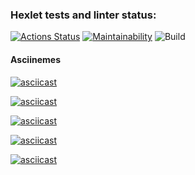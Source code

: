 ### Hexlet tests and linter status:
[![Actions Status](https://github.com/ramzesnic/java-project-lvl1/workflows/hexlet-check/badge.svg)](https://github.com/ramzesnic/java-project-lvl1/actions)
[![Maintainability](https://api.codeclimate.com/v1/badges/a99a88d28ad37a79dbf6/maintainability)](https://codeclimate.com/github/codeclimate/codeclimate/maintainability)
![Build](https://github.com/ramzesnic/java-project-lvl1/actions/workflows/build.yml/badge.svg)

#### Asciinemes
[![asciicast](https://asciinema.org/a/QouRS0EhyJFwsB8HxLSauHvGr.svg)](https://asciinema.org/a/QouRS0EhyJFwsB8HxLSauHvGr)

[![asciicast](https://asciinema.org/a/622QC61iLKZZLHUOb5Sn8lDgS.svg)](https://asciinema.org/a/622QC61iLKZZLHUOb5Sn8lDgS)

[![asciicast](https://asciinema.org/a/Ibrl7hVIglKn5bGOrC3zmu8P5.svg)](https://asciinema.org/a/Ibrl7hVIglKn5bGOrC3zmu8P5)

[![asciicast](https://asciinema.org/a/LVmSQKLZVVHqhWZaH7X5PAB8b.svg)](https://asciinema.org/a/LVmSQKLZVVHqhWZaH7X5PAB8b)

[![asciicast](https://asciinema.org/a/blZkyJbeKT7YzoHSYPjsiqa2e.svg)](https://asciinema.org/a/blZkyJbeKT7YzoHSYPjsiqa2e)

